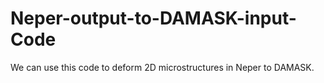 # Neper-output-to-DAMASK-input-Code
We can use this code to deform 2D microstructures in Neper to DAMASK.
